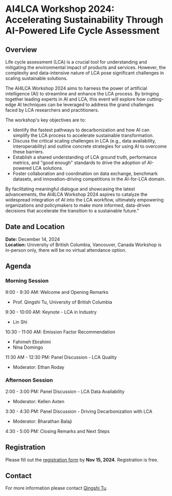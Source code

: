# AI4LCA Workshop 2024: Accelerating Sustainability Through AI-Powered Life Cycle Assessment

## Overview
Life cycle assessment (LCA) is a crucial tool for understanding and mitigating the environmental impact of products and services. However, the complexity and data-intensive nature of LCA pose significant challenges in scaling sustainable solutions.

The AI4LCA Workshop 2024 aims to harness the power of artificial intelligence (AI) to streamline and enhance the LCA process. By bringing together leading experts in AI and LCA, this event will explore how cutting-edge AI techniques can be leveraged to address the grand challenges faced by LCA researchers and practitioners.

The workshop's key objectives are to:
- Identify the fastest pathways to decarbonization and how AI can simplify the LCA process to accelerate sustainable transformation.
- Discuss the critical scaling challenges in LCA (e.g., data availability, interoperability) and outline concrete strategies for using AI to overcome these barriers.
- Establish a shared understanding of LCA ground truth, performance metrics, and "good enough" standards to drive the adoption of AI-powered LCA solutions.
- Foster collaboration and coordination on data exchange, benchmark datasets, and innovation-driving competitions in the AI-for-LCA domain.

By facilitating meaningful dialogue and showcasing the latest advancements, the AI4LCA Workshop 2024 aspires to catalyze the widespread integration of AI into the LCA workflow, ultimately empowering organizations and policymakers to make more informed, data-driven decisions that accelerate the transition to a sustainable future."

## Date and Location
**Date:** December 14, 2024  
**Location:** University of British Columbia, Vancouver, Canada
Workshop is in-person only, there will be no virtual attendance option.

## Agenda

### Morning Session
9:00 - 9:30 AM: Welcome and Opening Remarks
- Prof. Qingshi Tu, University of British Columbia

9:30 - 10:00 AM: Keynote - LCA in Industry
- Lin Shi

10:30 - 11:00 AM: Emission Factor Recommendation
- Fahimeh Ebrahimi
- Nina Domingo

11:30 AM - 12:30 PM: Panel Discussion - LCA Quality
- Moderator: Ethan Roday

### Afternoon Session
2:00 - 3:00 PM: Panel Discussion - LCA Data Availability
- Moderator: Kellen Axten


3:30 - 4:30 PM: Panel Discussion - Driving Decarbonization with LCA
- Moderator: Bharathan Balaji


4:30 - 5:00 PM: Closing Remarks and Next Steps

## Registration
Please fill out the [registration form](https://forms.gle/8oSBNVtqrfdx7soM8) by **Nov 15, 2024**. Registration is free. 

## Contact
For more information please contact [Qingshi Tu](mailto:qingshi.tu@ubc.ca).
